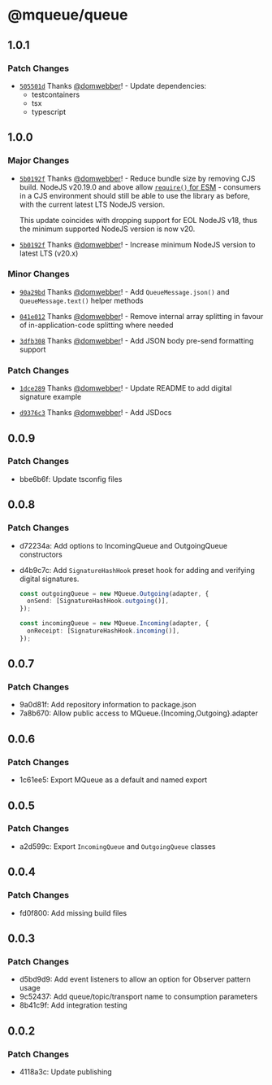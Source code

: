 # @mqueue/queue

## 1.0.1

### Patch Changes

- [`505501d`](https://github.com/domwebber/mqueue/commit/505501db28a292c8538998e988e542ac984cfbbb)
  Thanks [@domwebber](https://github.com/domwebber)! - Update dependencies:
  - testcontainers
  - tsx
  - typescript

## 1.0.0

### Major Changes

- [`5b0192f`](https://github.com/domwebber/mqueue/commit/5b0192faee2b6a77db7a4b4806e2407ab72cf940)
  Thanks [@domwebber](https://github.com/domwebber)! - Reduce bundle size by
  removing CJS build. NodeJS v20.19.0 and above allow
  [`require()` for ESM](https://github.com/nodejs/node/releases/tag/v20.19.0) -
  consumers in a CJS environment should still be able to use the library as
  before, with the current latest LTS NodeJS version.

  This update coincides with dropping support for EOL NodeJS v18, thus the
  minimum supported NodeJS version is now v20.

- [`5b0192f`](https://github.com/domwebber/mqueue/commit/5b0192faee2b6a77db7a4b4806e2407ab72cf940)
  Thanks [@domwebber](https://github.com/domwebber)! - Increase minimum NodeJS
  version to latest LTS (v20.x)

### Minor Changes

- [`90a29bd`](https://github.com/domwebber/mqueue/commit/90a29bd5f46640dfcf01a9309e027e3d0ccf45b4)
  Thanks [@domwebber](https://github.com/domwebber)! - Add `QueueMessage.json()`
  and `QueueMessage.text()` helper methods

- [`041e012`](https://github.com/domwebber/mqueue/commit/041e0127248ae0dc6e414319e5f0cdd0800e49ea)
  Thanks [@domwebber](https://github.com/domwebber)! - Remove internal array
  splitting in favour of in-application-code splitting where needed

- [`3dfb308`](https://github.com/domwebber/mqueue/commit/3dfb308bb3eb45e9a069cecc2dd22bfe495f9f88)
  Thanks [@domwebber](https://github.com/domwebber)! - Add JSON body pre-send
  formatting support

### Patch Changes

- [`1dce289`](https://github.com/domwebber/mqueue/commit/1dce289316acbda48288efd20c103457f461d1fa)
  Thanks [@domwebber](https://github.com/domwebber)! - Update README to add
  digital signature example

- [`d9376c3`](https://github.com/domwebber/mqueue/commit/d9376c314316082d4c53c1e2be229c163ff2509b)
  Thanks [@domwebber](https://github.com/domwebber)! - Add JSDocs

## 0.0.9

### Patch Changes

- bbe6b6f: Update tsconfig files

## 0.0.8

### Patch Changes

- d72234a: Add options to IncomingQueue and OutgoingQueue constructors
- d4b9c7c: Add `SignatureHashHook` preset hook for adding and verifying digital
  signatures.

  ```ts
  const outgoingQueue = new MQueue.Outgoing(adapter, {
    onSend: [SignatureHashHook.outgoing()],
  });

  const incomingQueue = new MQueue.Incoming(adapter, {
    onReceipt: [SignatureHashHook.incoming()],
  });
  ```

## 0.0.7

### Patch Changes

- 9a0d81f: Add repository information to package.json
- 7a8b670: Allow public access to MQueue.{Incoming,Outgoing}.adapter

## 0.0.6

### Patch Changes

- 1c61ee5: Export MQueue as a default and named export

## 0.0.5

### Patch Changes

- a2d599c: Export `IncomingQueue` and `OutgoingQueue` classes

## 0.0.4

### Patch Changes

- fd0f800: Add missing build files

## 0.0.3

### Patch Changes

- d5bd9d9: Add event listeners to allow an option for Observer pattern usage
- 9c52437: Add queue/topic/transport name to consumption parameters
- 8b41c9f: Add integration testing

## 0.0.2

### Patch Changes

- 4118a3c: Update publishing
